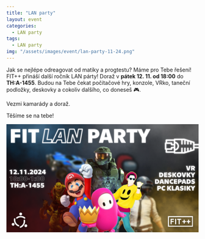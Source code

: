 ```yaml
---
title: "LAN party"
layout: event
categories:
  - LAN party
tags:
  - LAN party
img: "/assets/images/event/lan-party-11-24.png"
---
```


Jak se nejlépe odreagovat od matiky a progtestu? Máme pro Tebe řešení! FIT++ přináší další ročník LAN párty! Doraž v **pátek 12. 11. od 18:00** do **TH:A-1455**.
Budou na Tebe čekat počítačové hry, konzole, VRko, taneční podložky, deskovky a cokoliv dalšího, co doneseš 🎮. 

Vezmi kamarády a doraž.

Těšíme se na tebe!

![](/assets/images/event/lan-party-11-24.png)